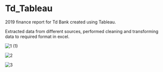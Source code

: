 # Td_Tableau
2019 finance report for Td Bank created using Tableau.

Extracted data from different sources, performed cleaning and transforming data to required format in excel. 

![1 (1)](https://user-images.githubusercontent.com/60280080/75601937-5409b680-5a8e-11ea-87b6-b9e1ab6b318b.png)

![2](https://user-images.githubusercontent.com/60280080/75601950-73084880-5a8e-11ea-8196-faa999ceceb9.png)

![3](https://user-images.githubusercontent.com/60280080/75601961-9501cb00-5a8e-11ea-94e3-25c6f5bc5a1f.png)





